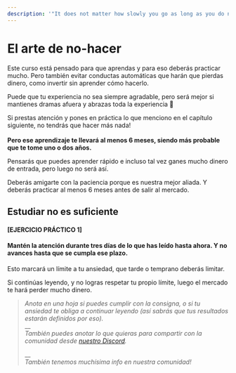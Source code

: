 ```yaml
---
description: '"It does not matter how slowly you go as long as you do not stop.'' -Confucio'
---
```


# El arte de no-hacer

Este curso está pensado para que aprendas y para eso deberás practicar mucho. Pero también evitar conductas automáticas que harán que pierdas dinero, como invertir sin aprender cómo hacerlo.

Puede que tu experiencia no sea siempre agradable, pero será mejor si mantienes dramas afuera y abrazas toda la experiencia 🙂

Si prestas atención y pones en práctica lo que menciono en el capítulo siguiente, no tendrás que hacer más nada!\
\
**Pero ese aprendizaje te llevará al menos 6 meses, siendo más probable que te tome uno o dos años.**

Pensarás que puedes aprender rápido e incluso tal vez ganes mucho dinero de entrada, pero luego no será así.

Deberás amigarte con la paciencia porque es nuestra mejor aliada. Y deberás practicar al menos 6 meses antes de salir al mercado.

## Estudiar no es suficiente

#### **\[EJERCICIO PRÁCTICO 1]**

#### **Mantén la atención durante tres días de lo que has leído hasta ahora. Y no avances hasta que se cumpla ese plazo.**

Esto marcará un límite a tu ansiedad, que tarde o temprano deberás limitar.

Si continúas leyendo, y no logras respetar tu propio límite, luego el mercado te hará perder mucho dinero.

> _Anota en una hoja si puedes cumplir con la consigna, o si tu ansiedad te obliga a continuar leyendo (así sabrás que tus resultados estarán definidos por eso)._\
> __\
> _También puedes anotar lo que quieras para compartir con la comunidad desde_ [_nuestro Discord_](https://discord.criptonautas.co)_._
>
> __\
> _También tenemos muchísima info en nuestra comunidad!_
